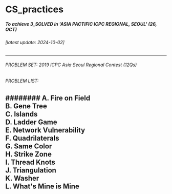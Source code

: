 # CS_practices
##### To achieve 3_SOLVED in 'ASIA PACTIFIC ICPC REGIONAL, SEOUL' (26, OCT)

###### [latest update: 2024-10-02]
----
###### PROBLEM SET: 2019 ICPC Asia Seoul Regional Contest (12Qs) 
###### PROBLEM LIST: 
######## A. Fire on Field </br>B. Gene Tree </br>C. Islands </br>D. Ladder Game </br>E. Network Vulnerability </br>F. Quadrilaterals </br>G. Same Color </br>H. Strike Zone </br>I. Thread Knots </br>J. Triangulation </br>K. Washer </br>L. What's Mine is Mine
----

